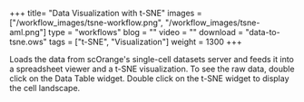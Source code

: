 +++
title= "Data Visualization with t-SNE"
images =  ["/workflow_images/tsne-workflow.png", "/workflow_images/tsne-aml.png"]
type = "workflows"
blog =  ""
video = ""
download = "data-to-tsne.ows"
tags = ["t-SNE", "Visualization"]
weight = 1300
+++

Loads the data from scOrange's single-cell datasets server and feeds it into a spreadsheet viewer and a t-SNE visualization. To see the raw data, double click on the Data Table widget. Double click on the t-SNE widget to display the cell landscape.
